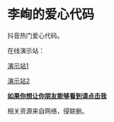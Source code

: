 # 李峋的爱心代码

抖音热门爱心代码。



在线演示站：

[演示站1](http://love.wjl.xuanran.cc/)

[演示站2](http://love2.wjl.xuanran.cc/)



**[如果你想让你朋友能够看到请点击我](Friend.md)**


相关资源来自网络，侵联删。


